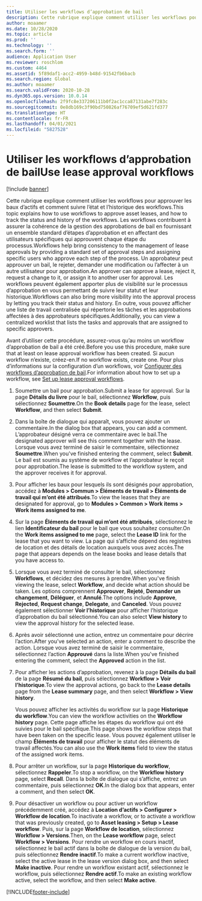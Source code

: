 ```yaml
---
title: Utiliser les workflows d’approbation de bail
description: Cette rubrique explique comment utiliser les workflows pour approuver les baux d’actifs et comment suivre l’état et l’historique des workflows.
author: moaamer
ms.date: 10/28/2020
ms.topic: article
ms.prod: ''
ms.technology: ''
ms.search.form: ''
audience: Application User
ms.reviewer: roschlom
ms.custom: 4464
ms.assetid: 5f89daf1-acc2-4959-b48d-91542fb6bacb
ms.search.region: Global
ms.author: moaamer
ms.search.validFrom: 2020-10-28
ms.dyn365.ops.version: 10.0.14
ms.openlocfilehash: 2f9fc8e337206111b0f2ac1cca87131abe7f283c
ms.sourcegitcommit: 0e8db169c3f90bd750826af76709ef5d621fd377
ms.translationtype: HT
ms.contentlocale: fr-FR
ms.lasthandoff: 04/01/2021
ms.locfileid: "5827528"
---
```

# <a name="use-lease-approval-workflows"></a><span data-ttu-id="cd801-103">Utiliser les workflows d’approbation de bail</span><span class="sxs-lookup"><span data-stu-id="cd801-103">Use lease approval workflows</span></span>

[!include [banner](../includes/banner.md)]

<span data-ttu-id="cd801-104">Cette rubrique explique comment utiliser les workflows pour approuver les baux d’actifs et comment suivre l’état et l’historique des workflows.</span><span class="sxs-lookup"><span data-stu-id="cd801-104">This topic explains how to use workflows to approve asset leases, and how to track the status and history of the workflows.</span></span> <span data-ttu-id="cd801-105">Les workflows contribuent à assurer la cohérence de la gestion des approbations de bail en fournissant un ensemble standard d’étapes d’approbation et en affectant des utilisateurs spécifiques qui approuvent chaque étape du processus.</span><span class="sxs-lookup"><span data-stu-id="cd801-105">Workflows help bring consistency to the management of lease approvals by providing a standard set of approval steps and assigning specific users who approve each step of the process.</span></span> <span data-ttu-id="cd801-106">Un approbateur peut approuver un bail, le rejeter, demander une modification ou l’affecter à un autre utilisateur pour approbation.</span><span class="sxs-lookup"><span data-stu-id="cd801-106">An approver can approve a lease, reject it, request a change to it, or assign it to another user for approval.</span></span> <span data-ttu-id="cd801-107">Les workflows peuvent également apporter plus de visibilité sur le processus d’approbation en vous permettant de suivre leur statut et leur historique.</span><span class="sxs-lookup"><span data-stu-id="cd801-107">Workflows can also bring more visibility into the approval process by letting you track their status and history.</span></span> <span data-ttu-id="cd801-108">En outre, vous pouvez afficher une liste de travail centralisée qui répertorie les tâches et les approbations affectées à des approbateurs spécifiques.</span><span class="sxs-lookup"><span data-stu-id="cd801-108">Additionally, you can view a centralized worklist that lists the tasks and approvals that are assigned to specific approvers.</span></span>

<span data-ttu-id="cd801-109">Avant d’utiliser cette procédure, assurez-vous qu’au moins un workflow d’approbation de bail a été créé.</span><span class="sxs-lookup"><span data-stu-id="cd801-109">Before you use this procedure, make sure that at least on lease approval workflow has been created.</span></span> <span data-ttu-id="cd801-110">Si aucun workflow n’existe, créez-en.</span><span class="sxs-lookup"><span data-stu-id="cd801-110">If no workflow exists, create one.</span></span> <span data-ttu-id="cd801-111">Pour plus d’informations sur la configuration d’un workflows, voir [Configurer des workflows d’approbation de bail](set-up-lease-wrkflw.md).</span><span class="sxs-lookup"><span data-stu-id="cd801-111">For information about how to set up a workflow, see [Set up lease approval workflows](set-up-lease-wrkflw.md).</span></span>

1. <span data-ttu-id="cd801-112">Soumettre un bail pour approbation.</span><span class="sxs-lookup"><span data-stu-id="cd801-112">Submit a lease for approval.</span></span> <span data-ttu-id="cd801-113">Sur la page **Détails du livre** pour le bail, sélectionnez **Workflow**, puis sélectionnez **Soumettre**.</span><span class="sxs-lookup"><span data-stu-id="cd801-113">On the **Book details** page for the lease, select **Workflow**, and then select **Submit**.</span></span>
2. <span data-ttu-id="cd801-114">Dans la boîte de dialogue qui apparaît, vous pouvez ajouter un commentaire.</span><span class="sxs-lookup"><span data-stu-id="cd801-114">In the dialog box that appears, you can add a comment.</span></span> <span data-ttu-id="cd801-115">L’approbateur désigné verra ce commentaire avec le bail.</span><span class="sxs-lookup"><span data-stu-id="cd801-115">The designated approver will see this comment together with the lease.</span></span> <span data-ttu-id="cd801-116">Lorsque vous avez terminé de saisir le commentaire, sélectionnez **Soumettre**.</span><span class="sxs-lookup"><span data-stu-id="cd801-116">When you've finished entering the comment, select **Submit**.</span></span> <span data-ttu-id="cd801-117">Le bail est soumis au système de workflow et l’approbateur le reçoit pour approbation.</span><span class="sxs-lookup"><span data-stu-id="cd801-117">The lease is submitted to the workflow system, and the approver receives it for approval.</span></span>
3. <span data-ttu-id="cd801-118">Pour afficher les baux pour lesquels ils sont désignés pour approbation, accédez à **Modules \> Commun \> Éléments de travail \> Éléments de travail qui m’ont été attribués**.</span><span class="sxs-lookup"><span data-stu-id="cd801-118">To view the leases that they are designated for approval, go to **Modules \> Common \> Work items \> Work items assigned to me**.</span></span>
4. <span data-ttu-id="cd801-119">Sur la page **Éléments de travail qui m’ont été attribués**, sélectionnez le lien **Identificateur du bail** pour le bail que vous souhaitez consulter.</span><span class="sxs-lookup"><span data-stu-id="cd801-119">On the **Work items assigned to me** page, select the **Lease ID** link for the lease that you want to view.</span></span> <span data-ttu-id="cd801-120">La page qui s’affiche dépend des registres de location et des détails de location auxquels vous avez accès.</span><span class="sxs-lookup"><span data-stu-id="cd801-120">The page that appears depends on the lease books and lease details that you have access to.</span></span>
5. <span data-ttu-id="cd801-121">Lorsque vous avez terminé de consulter le bail, sélectionnez **Workflows**, et décidez des mesures à prendre.</span><span class="sxs-lookup"><span data-stu-id="cd801-121">When you've finish viewing the lease, select **Workflow**, and decide what action should be taken.</span></span> <span data-ttu-id="cd801-122">Les options comprennent **Approuver**, **Rejeté**, **Demander un changement**, **Déléguer**, et **Annulé**.</span><span class="sxs-lookup"><span data-stu-id="cd801-122">The options include **Approve**, **Rejected**, **Request change**, **Delegate**, and **Canceled**.</span></span> <span data-ttu-id="cd801-123">Vous pouvez également sélectionner **Voir l’historique** pour afficher l’historique d’approbation du bail sélectionné.</span><span class="sxs-lookup"><span data-stu-id="cd801-123">You can also select **View history** to view the approval history for the selected lease.</span></span>
6. <span data-ttu-id="cd801-124">Après avoir sélectionné une action, entrez un commentaire pour décrire l’action.</span><span class="sxs-lookup"><span data-stu-id="cd801-124">After you've selected an action, enter a comment to describe the action.</span></span> <span data-ttu-id="cd801-125">Lorsque vous avez terminé de saisir le commentaire, sélectionnez l’action **Approuvé** dans la liste.</span><span class="sxs-lookup"><span data-stu-id="cd801-125">When you've finished entering the comment, select the **Approved** action in the list.</span></span>
7. <span data-ttu-id="cd801-126">Pour afficher les actions d’approbation, revenez à la page **Détails du bail** de la page **Résumé du bail**, puis sélectionnez **Workflow \> Voir l’historique**.</span><span class="sxs-lookup"><span data-stu-id="cd801-126">To view the approval actions, go back to the **Lease details** page from the **Lease summary** page, and then select **Workflow \> View history**.</span></span>

    <span data-ttu-id="cd801-127">Vous pouvez afficher les activités du workflow sur la page **Historique du workflow**.</span><span class="sxs-lookup"><span data-stu-id="cd801-127">You can view the workflow activities on the **Workflow history** page.</span></span> <span data-ttu-id="cd801-128">Cette page affiche les étapes du workflow qui ont été suivies pour le bail spécifique.</span><span class="sxs-lookup"><span data-stu-id="cd801-128">This page shows the workflow steps that have been taken on the specific lease.</span></span> <span data-ttu-id="cd801-129">Vous pouvez également utiliser le champ **Éléments de travail** pour afficher le statut des éléments de travail affectés.</span><span class="sxs-lookup"><span data-stu-id="cd801-129">You can also use the **Work items** field to view the status of the assigned work items.</span></span>

8. <span data-ttu-id="cd801-130">Pour arrêter un workflow, sur la page **Historique du workflow**, sélectionnez **Rappeler**.</span><span class="sxs-lookup"><span data-stu-id="cd801-130">To stop a workflow, on the **Workflow history** page, select **Recall**.</span></span> <span data-ttu-id="cd801-131">Dans la boîte de dialogue qui s’affiche, entrez un commentaire, puis sélectionnez **OK**.</span><span class="sxs-lookup"><span data-stu-id="cd801-131">In the dialog box that appears, enter a comment, and then select **OK**.</span></span>
9. <span data-ttu-id="cd801-132">Pour désactiver un workflow ou pour activer un workflow précédemment créé, accédez à **Location d’actifs \> Configurer \> Workflow de location**.</span><span class="sxs-lookup"><span data-stu-id="cd801-132">To inactivate a workflow, or to activate a workflow that was previously created, go to **Asset leasing \> Setup \> Lease workflow**.</span></span> <span data-ttu-id="cd801-133">Puis, sur la page **Workflow de location**, sélectionnez **Workflow \> Versions**.</span><span class="sxs-lookup"><span data-stu-id="cd801-133">Then, on the **Lease workflow** page, select **Workflow \> Versions**.</span></span> <span data-ttu-id="cd801-134">Pour rendre un workflow en cours inactif, sélectionnez le bail actif dans la boîte de dialogue de la version du bail, puis sélectionnez **Rendre inactif**.</span><span class="sxs-lookup"><span data-stu-id="cd801-134">To make a current workflow inactive, select the active lease in the lease version dialog box, and then select **Make inactive**.</span></span> <span data-ttu-id="cd801-135">Pour rendre un workflow existant actif, sélectionnez le workflow, puis sélectionnez **Rendre actif**.</span><span class="sxs-lookup"><span data-stu-id="cd801-135">To make an existing workflow active, select the workflow, and then select **Make active**.</span></span>


[!INCLUDE[footer-include](../../includes/footer-banner.md)]